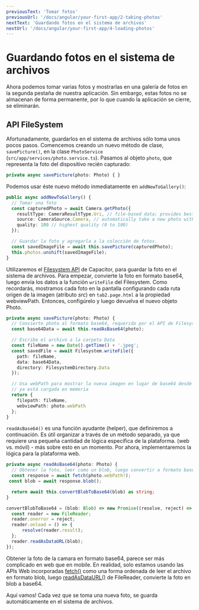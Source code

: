 ```yaml
---
previousText: 'Tomar fotos'
previousUrl: '/docs/angular/your-first-app/2-taking-photos'
nextText: 'Guardando fotos en el sistema de archivos'
nextUrl: '/docs/angular/your-first-app/4-loading-photos'
---
```


# Guardando fotos en el sistema de archivos

Ahora podemos tomar varias fotos y mostrarlas en una galería de fotos en la segunda pestaña de nuestra aplicación. Sin embargo, estas fotos no se almacenan de forma permanente, por lo que cuando la aplicación se cierre, se eliminarán.

## API FileSystem

Afortunadamente, guardarlos en el sistema de archivos sólo toma unos pocos pasos. Comencemos creando un nuevo método de clase, `savePicture()`, en la clase `PhotoService` (`src/app/services/photo.service.ts`). Pasamos al objeto `photo`, que representa la foto del dispositivo recién capturado:

```typescript
private async savePicture(photo: Photo) { }
```

Podemos usar éste nuevo método inmediatamente en `addNewToGallery()`:

```typescript
public async addNewToGallery() {
  // Tomar una foto
  const capturedPhoto = await Camera.getPhoto({
    resultType: CameraResultType.Uri, // file-based data; provides best performance
    source: CameraSource.Camera, // automatically take a new photo with the camera
    quality: 100 // highest quality (0 to 100)
  });

  // Guardar la foto y agregarla a la colección de fotos.
  const savedImageFile = await this.savePicture(capturedPhoto);
  this.photos.unshift(savedImageFile);
}
```

Utilizaremos el [Filesystem API](https://capacitor.ionicframework.com/docs/apis/filesystem) de Capacitor, para guardar la foto en el sistema de archivos. Para empezar, convierte la foto en formato base64, luego envía los datos a la función `writeFile` del Filesystem. Como recordarás, mostramos cada foto en la pantalla configurando cada ruta origen de la imagen (atributo *src*) en `tab2.page.html` a la propiedad webviewPath. Entonces, configúrelo y luego devuelva el nuevo objeto Photo.

```typescript
private async savePicture(photo: Photo) {
  // Convierte photo al formato base64, requerido por el API de Filesystem para guardarlo
  const base64Data = await this.readAsBase64(photo);

  // Escribe el archivo a la carpeta Data
  const fileName = new Date().getTime() + '.jpeg';
  const savedFile = await Filesystem.writeFile({
    path: fileName,
    data: base64Data,
    directory: FilesystemDirectory.Data
  });

  // Usa webPath para mostrar la nueva imagen en lugar de base64 desde la que 
  // ya está cargada en memoria
  return {
    filepath: fileName,
    webviewPath: photo.webPath
  };
}
```

`readAsBase64()` es una función ayudante (helper), que definiremos a continuación. Es útil organizar a través de un método separado, ya que requiere una pequeña cantidad de lógica específica de la plataforma. (web vs. móvil) - más sobre esto en un momento. Por ahora, implementaremos la lógica para la plataforma web.

```typescript
private async readAsBase64(photo: Photo) {
  // Obtener la foto, leer como un blob, luego convertir a formato base64
  const response = await fetch(photo.webPath!);
 const blob = await response.blob();

  return await this.convertBlobToBase64(blob) as string;  
}

convertBlobToBase64 = (blob: Blob) => new Promise((resolve, reject) => {
  const reader = new FileReader;
  reader.onerror = reject;
  reader.onload = () => {
      resolve(reader.result);
  };
  reader.readAsDataURL(blob);
});
```

Obtener la foto de la camara en formato base64, parece ser más complicado en web que en mobile. En realidad, solo estamos usando las APIs Web incorporadas [fetch()](https://developer.mozilla.org/en-US/docs/Web/API/Fetch_API) como una forma ordenada de leer el archivo en formato blob, luego [readAsDataURL()](https://developer.mozilla.org/en-US/docs/Web/API/FileReader/readAsDataURL) de FileReader, convierte la foto en blob a base64.

Aquí vamos! Cada vez que se toma una nueva foto, se guarda automáticamente en el sistema de archivos.
